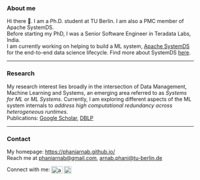 ### About me

Hi there 👋. I am a Ph.D. student at TU Berlin. I am also a PMC member of Apache SystemDS.  
Before starting my PhD, I was a Senior Software Engineer in Teradata Labs, India.  
I am currently working on helping to build a ML system, [Apache SystemDS](https://github.com/apache/systemds) for the end-to-end data science lifecycle. Find more about SystemDS [here](http://systemds.apache.org/).

------------

### Research

My research interest lies broadly in the intersection of Data Management, Machine Learning and Systems, an emerging area referred to as *Systems for ML* or *ML Systems*. Currently, I am exploring different aspects of the ML system internals to *address high computational redundancy across heterogeneous runtimes*.</br>
Publications: [Google Scholar](https://scholar.google.com/citations?user=F0SqEY8AAAAJ&hl=en), [DBLP](https://dblp.org/pid/233/8160.html)

------------

### Contact

My homepage: https://phaniarnab.github.io/</br>
Reach me at phaniarnab@gmail.com, arnab.phani@tu-berlin.de

<!---
<p>&nbsp;<img align="center" src="https://github-readme-stats.vercel.app/api?username=phaniarnab&show_icons=true" alt="phaniarnab" /></p>
-->

<p align="left">
Connect with me:   <a href="https://twitter.com/arnabphani" target="blank"><img align="center" src="https://upload.wikimedia.org/wikipedia/commons/2/2d/Twitter_X.png" alt="arnabphani" height="20" width="30" /></a> <a href="https://linkedin.com/in/arnab-phani-43b30363" target="blank"><img align="center" src="https://upload.wikimedia.org/wikipedia/commons/c/c9/Linkedin.svg" alt="arnab-phani-43b30363" height="20" width="20" /></a>
</p>
